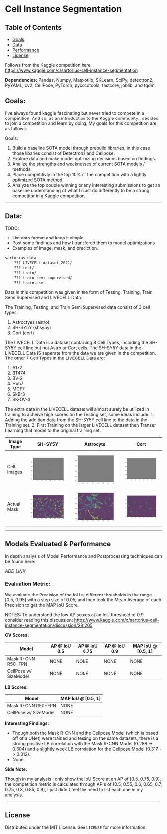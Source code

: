 # Cell Instance Segmentation

<!-- TABLE OF CONTENTS -->
## Table of Contents
* [Goals](#goals)
* [Data](#data)
* [Performance](#evaluation-metric)
* [License](#license)

Follows from the Kaggle competition here:
https://www.kaggle.com/c/sartorius-cell-instance-segmentation

**Dependencies:** Pandas, Numpy, Matplotlib, SKLearn, SciPy, detectron2,
PyYAML, cv2, CellPose, PyTorch, pycocotools, fastcore, joblib, and tqdm.


<!-- Goals -->
## Goals:

I've always found kaggle fascinating but never tried to compete in a competition. 
And so, as an introduction to the Kaggle community I decided to join a competition 
and learn by doing. My goals for this competition are as follows: 

Goals:
1. Build a baseline SOTA model through prebuild libraries, in this case those
libaries consist of Detectron2 and Cellpose.
2. Explore data and make model optimizing decisions based on findings. 
3. Analize the strengths and weeknesses of current SOTA models / methods.
4. Place competitivly in the top 10% of the competition with a lightly optimized
SOTA method.
5. Analyze the top couple winning or any interesting submissions to get an baseline 
understanding of what I must do differently to be a strong competitor in a Kaggle 
competition.

---

<!-- DATA -->
## Data:

TODO:
 - List data format and keep it simple
 - Post some findings and how I transfered them to model optimizations
 - Examples of image, mask, and prediction.


```
sartorius-data
    ??? LIVECELL_dataset_2021/
    ??? test/
    ??? train/ 
    ??? train_semi_supervised/
    ??? train.csv

```

Data in this competition was given in the form of Testing, Training, Train Semi
Supervised and LIVECELL Data. 

The Training, Testing, and Train Semi Supervised data consist of 3 cell types:
1. Astroctyes (astro)
2. SH-SY5Y (shsy5y)
3. Cort (cort)

The LIVECELL Data is a dataset containing 8 Cell Types, including the SH-SY5Y cell line
but not Astro or Cort cells. The SH-SY5Y data in the LIVECELL Data IS seperate from the
data we are given in the competition. The other 7 Cell Types in the LIVECELL Data are:
1. A172
2. BT474
3. BV-2
4. Huh7
5. MCF7
6. SkBr3
7. SK-OV-3


The extra data in the LIVECELL dataset will almost surely be utilized in training to 
acheive high scores on the Testing set, some ideas include:
    1. Adding the addition data from the SH-SY5Y cell line to the data in the Training set.
    2. First Training on the larger LIVECELL dataset then Transer Learning that model to the
    original training set. 


| Image Type     | SH-SY5Y                         | Astrocyte                      | Cort                          | 
| -------------- |:-------------------------------:|:------------------------------:|:-----------------------------:|
| Cell Images    | ![](../img/shsy5y_image_2.png)  | ![](../img/astro_image_1.png)  | ![](../img/cort_image_1.png)  |
| Actual Mask    | ![](../img/shsy5y_actual_2.png) | ![](../img/astro_actual_1.png) | ![](../img/cort_actual_1.png) |

---

<!-- Performance -->
## Models Evaluated & Performance

In depth analysis of Model Performance and Postprocessing techniques can be 
found here:

*ADD LINK*

### Evaluation Metric:

We evaluate the Precision of the IoU at different thresholds in the range 
[0.5, 0.95] with a step size of 0.05, and then took the Mean Average of 
each Precision to get the MAP IoU Score. 

NOTES: To understand the low AP scores at an IoU threshold of 0.9 consider 
reading this discussion:
https://www.kaggle.com/c/sartorius-cell-instance-segmentation/discussion/281205

**CV Scores:**

| Model                 | AP @ IoU 0.5 | AP @ IoU 0.75 | AP @ IoU 0.9 | MAP IoU @ [0.5, 1] | 
| --------------------- | ------------ | ------------- | ------------ | ------------------ |
| Mask R-CNN R50-FPN    | NONE         | NONE          | NONE         | NONE               | 
| CellPose w/ SizeModel | NONE         | NONE          | NONE         | NONE               | 

**LB Scores:**

| Model                 | MAP IoU @ [0.5, 1] | 
| --------------------- | ------------------ |
| Mask R-CNN R50-FPN    | NONE               | 
| CellPose w/ SizeModel | NONE               | 


**Interesting Findings:**
- Though both the Mask R-CNN and the Cellpose Model (which is based off of a UNet) were trained 
and testing on the same datasets, there is a strong positive LB correlation with the Mask R-CNN
Model (0.288 -> 0.304) and a slightly week LB correlation for the Cellpose Model (0.317 -> 0.312).
- None. 


**Side Note:**

Though in my analysis I only show the IoU Score at an AP of [0.5, 0.75, 0.9], the competition
metric is calculated through AP's of [0.5, 0.55, 0.6, 0.65, 0.7, 0.75, 0.8, 0.85, 0.9], I just
didn't feel the need to list each one in my analysis.


---

<!-- LICENSE -->
## License

Distributed under the MIT License. See `LICENSE` for more information.


<br />







